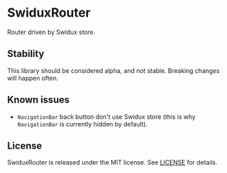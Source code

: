 # SwiduxRouter
Router driven by Swidux store.

## Stability

This library should be considered alpha, and not stable. Breaking changes will happen often.

## Known issues

-  `NavigationBar` back button don't use Swidux store (this is why `NavigationBar` is currently hidden by default).

## License

SwiduxRouter is released under the MIT license. See [LICENSE](LICENSE]) for details.
